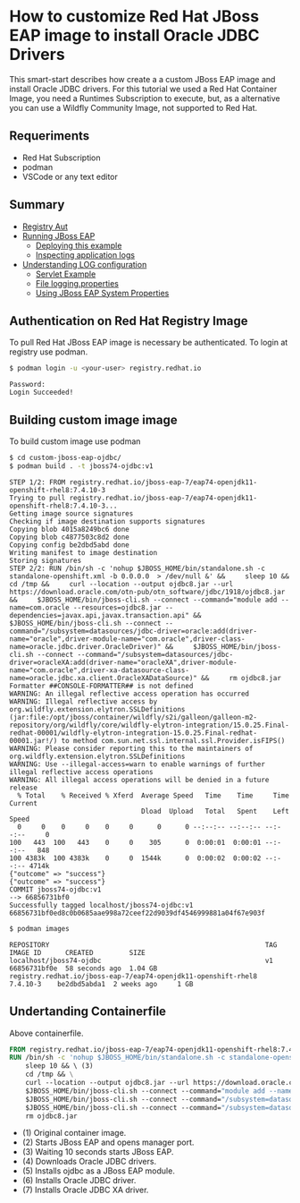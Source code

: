 # How to customize  Red Hat JBoss EAP image to install Oracle JDBC Drivers
This smart-start describes how create a a custom JBoss EAP image and install Oracle JDBC drivers. For this tutorial we used a Red Hat Container Image, you need a Runtimes Subscription to execute, but, as a alternative you can use a Wildfly Community Image, not supported to Red Hat.

## Requeriments
* Red Hat Subscription
* podman
* VSCode or any text editor

## Summary
* [Registry Aut](#building-an-application)
* [Running JBoss EAP](#running-jboss-eap)
    * [Deploying this example](#deploying-this-example)
    * [Inspecting application logs](#inspecting-application-logs)
* [Understanding LOG configuration](#understanding-log-configuration)
    * [Servlet Example](#servlet-example)
    * [File logging.properties](#file-logging.properties)
    * [Using JBoss EAP System Properties](#using-jboss-eap-system-properties)

## Authentication on Red Hat Registry Image
To pull Red Hat JBoss EAP image is necessary be authenticated. To login at registry use podman.
```bash
$ podman login -u <your-user> registry.redhat.io
```
```console
Password: 
Login Succeeded!
```

## Building custom image image
To build custom image use podman
```bash
$ cd custom-jboss-eap-ojdbc/
$ podman build . -t jboss74-ojdbc:v1
```
```console
STEP 1/2: FROM registry.redhat.io/jboss-eap-7/eap74-openjdk11-openshift-rhel8:7.4.10-3
Trying to pull registry.redhat.io/jboss-eap-7/eap74-openjdk11-openshift-rhel8:7.4.10-3...
Getting image source signatures
Checking if image destination supports signatures
Copying blob 4015a8249bc6 done  
Copying blob c4877503c8d2 done  
Copying config be2dbd5abd done  
Writing manifest to image destination
Storing signatures
STEP 2/2: RUN /bin/sh -c 'nohup $JBOSS_HOME/bin/standalone.sh -c standalone-openshift.xml -b 0.0.0.0  > /dev/null &' &&     sleep 10 &&     cd /tmp &&     curl --location --output ojdbc8.jar --url https://download.oracle.com/otn-pub/otn_software/jdbc/1918/ojdbc8.jar &&     $JBOSS_HOME/bin/jboss-cli.sh --connect --command="module add --name=com.oracle --resources=ojdbc8.jar --dependencies=javax.api,javax.transaction.api" &&     $JBOSS_HOME/bin/jboss-cli.sh --connect --command="/subsystem=datasources/jdbc-driver=oracle:add(driver-name="oracle",driver-module-name="com.oracle",driver-class-name=oracle.jdbc.driver.OracleDriver)" &&     $JBOSS_HOME/bin/jboss-cli.sh --connect --command="/subsystem=datasources/jdbc-driver=oracleXA:add(driver-name="oracleXA",driver-module-name="com.oracle",driver-xa-datasource-class-name=oracle.jdbc.xa.client.OracleXADataSource)" &&     rm ojdbc8.jar
Formatter ##CONSOLE-FORMATTER## is not defined
WARNING: An illegal reflective access operation has occurred
WARNING: Illegal reflective access by org.wildfly.extension.elytron.SSLDefinitions (jar:file:/opt/jboss/container/wildfly/s2i/galleon/galleon-m2-repository/org/wildfly/core/wildfly-elytron-integration/15.0.25.Final-redhat-00001/wildfly-elytron-integration-15.0.25.Final-redhat-00001.jar!/) to method com.sun.net.ssl.internal.ssl.Provider.isFIPS()
WARNING: Please consider reporting this to the maintainers of org.wildfly.extension.elytron.SSLDefinitions
WARNING: Use --illegal-access=warn to enable warnings of further illegal reflective access operations
WARNING: All illegal access operations will be denied in a future release
  % Total    % Received % Xferd  Average Speed   Time    Time     Time  Current
                                 Dload  Upload   Total   Spent    Left  Speed
  0     0    0     0    0     0      0      0 --:--:-- --:--:-- --:--:--     0
100   443  100   443    0     0    305      0  0:00:01  0:00:01 --:--:--   848
100 4383k  100 4383k    0     0  1544k      0  0:00:02  0:00:02 --:--:-- 4714k
{"outcome" => "success"}
{"outcome" => "success"}
COMMIT jboss74-ojdbc:v1
--> 66856731bf0
Successfully tagged localhost/jboss74-ojdbc:v1
66856731bf0ed8c0b0685aae998a72ceef22d9039df4546999881a04f67e903f
```
```bash
$ podman images
```
```console
REPOSITORY                                                      TAG         IMAGE ID      CREATED         SIZE
localhost/jboss74-ojdbc                                         v1          66856731bf0e  58 seconds ago  1.04 GB
registry.redhat.io/jboss-eap-7/eap74-openjdk11-openshift-rhel8  7.4.10-3    be2dbd5abda1  2 weeks ago     1 GB
```
## Undertanding Containerfile
Above containerfile.
```dockerfile
FROM registry.redhat.io/jboss-eap-7/eap74-openjdk11-openshift-rhel8:7.4.10-3 (1)
RUN /bin/sh -c 'nohup $JBOSS_HOME/bin/standalone.sh -c standalone-openshift.xml -b 0.0.0.0  > /dev/null &' && \ (2)
    sleep 10 && \ (3)
    cd /tmp && \
    curl --location --output ojdbc8.jar --url https://download.oracle.com/otn-pub/otn_software/jdbc/1918/ojdbc8.jar && \ (4)
    $JBOSS_HOME/bin/jboss-cli.sh --connect --command="module add --name=com.oracle --resources=ojdbc8.jar --dependencies=javax.api,javax.transaction.api" && \ (5)
    $JBOSS_HOME/bin/jboss-cli.sh --connect --command="/subsystem=datasources/jdbc-driver=oracle:add(driver-name="oracle",driver-module-name="com.oracle",driver-class-name=oracle.jdbc.driver.OracleDriver)" && \ (6)
    $JBOSS_HOME/bin/jboss-cli.sh --connect --command="/subsystem=datasources/jdbc-driver=oracleXA:add(driver-name="oracleXA",driver-module-name="com.oracle",driver-xa-datasource-class-name=oracle.jdbc.xa.client.OracleXADataSource)" && \ (7)
    rm ojdbc8.jar
```
* (1) Original container image.
* (2) Starts JBoss EAP and opens manager port.
* (3) Waiting 10 seconds starts JBoss EAP.
* (4) Downloads Oracle JDBC drivers.
* (5) Installs ojdbc as a JBoss EAP module.
* (6) Installs Oracle JDBC driver.
* (7) Installs Oracle JDBC XA driver.